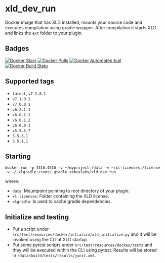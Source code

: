 # xld_dev_run #

Docker image that has XLD installed, mounts your source code and executes compilation using gradle wrapper. 
After compilation it starts XLD and links the `ext` folder to your plugin.

## Badges ##
[![Docker Stars](https://img.shields.io/docker/stars/xebialabs/xld_dev_compile.svg)]()
[![Docker Pulls](https://img.shields.io/docker/pulls/xebialabs/xld_dev_compile.svg)]()
[![Docker Automated buil](https://img.shields.io/docker/automated/xebialabs/xld_dev_compile.svg)]()
[![Docker Build Statu](https://img.shields.io/docker/build/xebialabs/xld_dev_compile.svg)]()

## Supported tags ##

* `latest`, `v7.2.0.1`
* `v7.1.0.1`
* `v7.0.0.1`
* `v6.2.1.1`
* `v6.0.2.1`
* `v6.0.1.2`
* `v6.0.0.1`
* `v5.5.5.7`
* `5.5.3.1`
* `5.5.1.1`

## Starting ##

```
docker run -p 4516:4516 -v ~/myproject:/data -v ~/xl-licenses:/license -v ~/.xlgradle:/root/.gradle xebialabs/xld_dev_run
```

where:

* `data`: Mountpoint pointing to root directory of your plugin.
* `xl-licenses`: Folder containing the XLD license.
* `xlgradle`: Is used to cache gradle dependencies.

## Initialize and testing ##
+ Put a script under `src/test/resources/docker/intialize/xld_initialize.py` and it will be invoked using the CLI at XLD startup
+ Put some pytest scripts under `src/test/resources/dockes/tests` and they will be executed within the CLI using pytest. Results will be stored in `/data/build/tests/results/junit.xml`.
